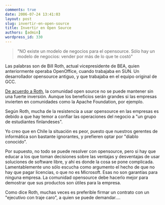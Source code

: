 ```yaml
---
comments: true
date: 2006-07-24 13:41:03
layout: post
slug: invertir-en-open-source
title: Invertir en Open Source
authors: [admin]
wordpress_id: 330
---
```


> "NO existe un modelo de negocios para el opensource. Sólo hay un modelo de negocios: vender por más de lo que te costó"

Las palabras son de Bill Roth, actual vicepresidente de BEA, quien anteriormente operaba OpenOffice, cuando trabajaba en SUN. Un desarrollador opensource antiguo, y que trabajaba en el equipo original de GCC.

[De acuerdo a Roth](http://computerworld.co.nz/news.nsf/tech/848B21A057EA51FDCC2571B200139E2F), la comunidad open source no se puede mantener sin una fuerte inversión. Aunque los beneficios serán grandes si las empresas invierten en comunidades como la Apache Foundation, por ejemplo.

Según Roth, mucha de la resistencia a usar opensource en las empresas es debido a que hay temor a confiar las operaciones del negocio a "un grupo de estudiantes finlandeses".

Yo creo que en Chile la situación es peor, puesto que nuestros gerentes de informática son bastante ignorantes, y prefieren optar por "diablo conocido".

Por supuesto, no todo se puede resolver con opensource, pero si hay que educar a los que toman decisiones sobre las ventajas y desventajas de usar soluciones de software libre, y ahí es donde la cosa se pone complicada. Lamentablemente uno sólo escucha como argumento el hecho de que no hay que pagar licencias, o que no es Microsoft. Esas no son garantías para ninguna empresa. La comunidad opensource debe hacerlo mejor para demostrar que sus productos son útiles para la empresa.

Como dice Roth, muchas veces es preferible firmar un contrato con un "ejecutivo con traje caro", a quien se puede demandar....

